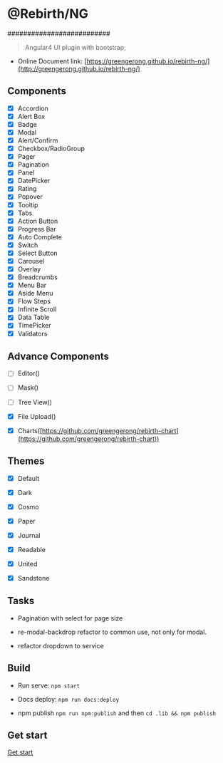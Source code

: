 # @Rebirth/NG
##########################
> Angular4 UI plugin with bootstrap;

* Online Document link: [https://greengerong.github.io/rebirth-ng/](http://greengerong.github.io/rebirth-ng/)


## Components

- [x] Accordion
- [x] Alert Box
- [x] Badge
- [x] Modal
- [x] Alert/Confirm
- [x] Checkbox/RadioGroup
- [x] Pager
- [x] Pagination
- [x] Panel
- [x] DatePicker
- [x] Rating
- [x] Popover
- [x] Tooltip
- [x] Tabs
- [x] Action Button
- [x] Progress Bar
- [x] Auto Complete
- [x] Switch
- [x] Select Button
- [x] Carousel
- [x] Overlay
- [x] Breadcrumbs
- [x] Menu Bar
- [x] Aside Menu
- [x] Flow Steps
- [x] Infinite Scroll
- [x] Data Table
- [x] TimePicker
- [x] Validators

## Advance Components
- [ ] Editor([]())
- [ ] Mask([]())
- [ ] Tree View([]())
- [x] File Upload([]())
- [x] Charts([https://github.com/greengerong/rebirth-chart](https://github.com/greengerong/rebirth-chart))


## Themes

- [x] Default
- [x] Dark
- [x] Cosmo
- [x] Paper
- [x] Journal
- [x] Readable
- [x] United
- [x] Sandstone


## Tasks

- Pagination with select for page size

- re-modal-backdrop refactor to common use, not only for modal.

- refactor dropdown to service



## Build

* Run serve: `npm start`

* Docs deploy: `npm run docs:deploy`

* npm publish `npm run npm:publish` and then `cd .lib && npm publish`

## Get start

 [Get start](./src/app/exports)


